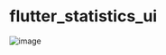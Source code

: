 # flutter_statistics_ui

![image](https://user-images.githubusercontent.com/77177463/130935060-69ef06dd-ada1-4ec6-b70b-16d4713ac812.png)
